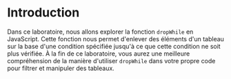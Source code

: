 # Introduction

Dans ce laboratoire, nous allons explorer la fonction `dropWhile` en JavaScript. Cette fonction nous permet d'enlever des éléments d'un tableau sur la base d'une condition spécifiée jusqu'à ce que cette condition ne soit plus vérifiée. À la fin de ce laboratoire, vous aurez une meilleure compréhension de la manière d'utiliser `dropWhile` dans votre propre code pour filtrer et manipuler des tableaux.
